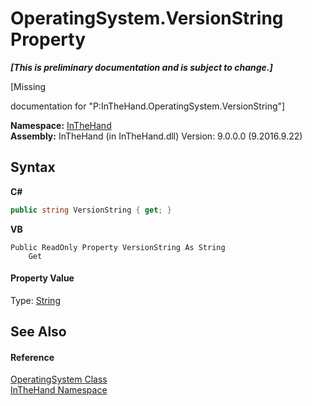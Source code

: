 # OperatingSystem.VersionString Property 
 _**\[This is preliminary documentation and is subject to change.\]**_

\[Missing <summary> documentation for "P:InTheHand.OperatingSystem.VersionString"\]

**Namespace:**&nbsp;<a href="N_InTheHand">InTheHand</a><br />**Assembly:**&nbsp;InTheHand (in InTheHand.dll) Version: 9.0.0.0 (9.2016.9.22)

## Syntax

**C#**<br />
``` C#
public string VersionString { get; }
```

**VB**<br />
``` VB
Public ReadOnly Property VersionString As String
	Get
```


#### Property Value
Type: <a href="http://msdn2.microsoft.com/en-us/library/s1wwdcbf" target="_blank">String</a>

## See Also


#### Reference
<a href="T_InTheHand_OperatingSystem">OperatingSystem Class</a><br /><a href="N_InTheHand">InTheHand Namespace</a><br />